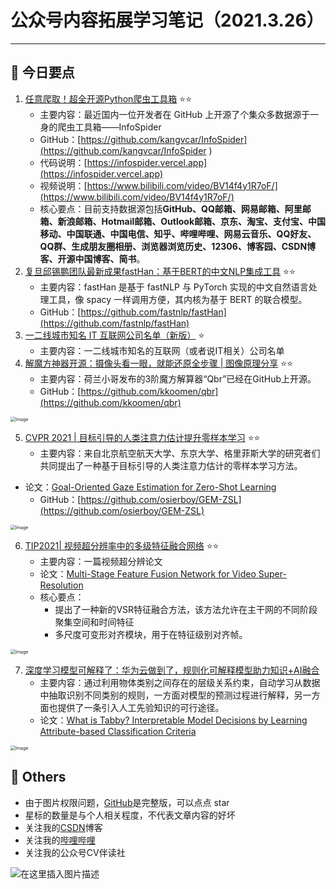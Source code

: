 # 公众号内容拓展学习笔记（2021.3.26）

------



## :paperclip:  今日要点

1. [任意爬取！超全开源Python爬虫工具箱](https://mp.weixin.qq.com/s/LDP7y7-gKwwBS8t3HlO7PQ)         :star::star:
   - 主要内容：最近国内一位开发者在 GitHub 上开源了个集众多数据源于一身的爬虫工具箱——InfoSpider
   - GitHub：[https://github.com/kangvcar/InfoSpider](https://github.com/kangvcar/InfoSpider ) 
   - 代码说明：[https://infospider.vercel.app](https://infospider.vercel.app)
   - 视频说明：[https://www.bilibili.com/video/BV14f4y1R7oF/](https://www.bilibili.com/video/BV14f4y1R7oF/)
   - 核心要点：目前支持数据源包括**GitHub、QQ邮箱、网易邮箱、阿里邮箱、新浪邮箱、Hotmail邮箱、Outlook邮箱、京东、淘宝、支付宝、中国移动、中国联通、中国电信、知乎、哔哩哔哩、网易云音乐、QQ好友、QQ群、生成朋友圈相册、浏览器浏览历史、12306、博客园、CSDN博客、开源中国博客、简书**。
2. [复旦邱锡鹏团队最新成果fastHan：基于BERT的中文NLP集成工具](https://mp.weixin.qq.com/s/s0bEYt_6r51Lok0RZDD4cw)        :star::star:
   - 主要内容：fastHan 是基于 fastNLP 与 PyTorch 实现的中文自然语言处理工具，像 spacy 一样调用方便，其内核为基于 BERT 的联合模型。
   - GitHub：[https://github.com/fastnlp/fastHan](https://github.com/fastnlp/fastHan)
3. [一二线城市知名 IT 互联网公司名单（新版）](https://mp.weixin.qq.com/s/7muVJrsXELsX50q-gkG4pQ)       :star:
   - 主要内容：一二线城市知名的互联网（或者说IT相关）公司名单
4. [解魔方神器开源：摄像头看一眼，就能还原全步骤 | 图像原理分享](https://mp.weixin.qq.com/s/wCxKB_GGLZ80mf0j73juYg)       :star::star:
   - 主要内容：荷兰小哥发布的3阶魔方解算器“Qbr”已经在GitHub上开源。
   - GitHub：[https://github.com/kkoomen/qbr](https://github.com/kkoomen/qbr)

<img src="https://mmbiz.qpic.cn/mmbiz_gif/YicUhk5aAGtC70em1NppZbNxo6CYvCPPMKhviaRpFO9atic13dY5w2sLzEBEBINKV1gkYCxfA9FKt4oNp78u9RKJg/640?wx_fmt=gif&amp;tp=webp&amp;wxfrom=5&amp;wx_lazy=1" alt="Image" style="zoom:50%;" />

5. [CVPR 2021 | 目标引导的人类注意力估计提升零样本学习](https://mp.weixin.qq.com/s/i6Cs5FJWJRGg5rBWfP9XEg)       :star::star:
   - 主要内容：来自北京航空航天大学、东京大学、格里菲斯大学的研究者们共同提出了一种基于目标引导的人类注意力估计的零样本学习方法。
- 论文：[Goal-Oriented Gaze Estimation for Zero-Shot Learning](https://arxiv.org/abs/2103.03433)
   - GitHub：[https://github.com/osierboy/GEM-ZSL](https://github.com/osierboy/GEM-ZSL)
   

<img src="https://mmbiz.qpic.cn/mmbiz_png/yNnalkXE7oVlndAaRGkAbzDRZpwgoX3tRzQU1Oh74nuqbeibiazPlOPUo3uibAX1gT8wrqzjvKDPTZJEr9l6UrVRA/640?wx_fmt=png&amp;tp=webp&amp;wxfrom=5&amp;wx_lazy=1&amp;wx_co=1" alt="Image" style="zoom:50%;" />

6. [TIP2021| 视频超分辨率中的多级特征融合网络](https://mp.weixin.qq.com/s/OtVkiT9TIUl6qp48FipUaw)       :star::star:
   - 主要内容：一篇视频超分辨论文
   - 论文：[Multi-Stage Feature Fusion Network for Video Super-Resolution](https://ieeexplore.ieee.org/document/9351768/)
   - 核心要点：
     - 提出了一种新的VSR特征融合方法，该方法允许在主干网的不同阶段聚集空间和时间特征
     - 多尺度可变形对齐模块，用于在特征级别对齐帧。

<img src="https://mmbiz.qpic.cn/mmbiz_png/BJbRvwibeSTvO5P9ze1jo1U4K9ic610mNEOWE26sthZAxyibFh2abmRmYZMJc1uw6TwaUvfGeHD61DcAkzziaUwESA/640?wx_fmt=png&amp;tp=webp&amp;wxfrom=5&amp;wx_lazy=1&amp;wx_co=1" alt="Image" style="zoom:50%;" />

7. [深度学习模型可解释了：华为云做到了，规则化可解释模型助力知识+AI融合](https://mp.weixin.qq.com/s/R-xuCpkWM8QmIB6lUVeJVA)
   - 主要内容：通过利用物体类别之间存在的层级关系约束，自动学习从数据中抽取识别不同类别的规则，一方面对模型的预测过程进行解释，另一方面也提供了一条引入人工先验知识的可行途径。 
   - 论文：[What is Tabby? Interpretable Model Decisions by Learning Attribute-based Classification Criteria](https://ieeexplore.ieee.org/document/8907459)

<img src="https://mmbiz.qpic.cn/mmbiz_jpg/KmXPKA19gW9eAw671YqkZ9NvdwTiaibJIP1Tjfjhv3F00oPprXoW0ZcyfvpfRkPaJkytEFlZTDbsDrD7icEnuUSLg/640?wx_fmt=jpeg&amp;tp=webp&amp;wxfrom=5&amp;wx_lazy=1&amp;wx_co=1" alt="Image" style="zoom:50%;" />

## :paperclip:  Others

- 由于图片权限问题，[GitHub](https://github.com/xiaoxuebajie/dairly_learning)是完整版，可以点点 star
- 星标的数量是与个人相关程度，不代表文章内容的好坏
- 关注我的[CSDN](https://mp.csdn.net/console/article)博客
- 关注我的[哔哩哔哩](https://space.bilibili.com/424394389?spm_id_from=333.788.b_765f7570696e666f.1)
- 关注我的公众号CV伴读社

![在这里插入图片描述](https://img-blog.csdnimg.cn/202005031406335.jpg#pic_center)